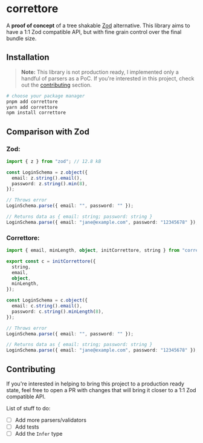 # correttore

A **proof of concept** of a tree shakable [Zod](https://zod.dev/) alternative.
This library aims to have a 1:1 Zod compatible API, but with fine grain control over the final bundle size.

## Installation

> **Note:** This library is not production ready, I implemented only a handful of parsers as a PoC.
> If you're interested in this project, check out the [contributing](#contributing) section.

```sh
# choose your package manager
pnpm add correttore
yarn add correttore
npm install correttore
```

## Comparison with Zod

### Zod:

```ts
import { z } from "zod"; // 12.8 kB

const LoginSchema = z.object({
  email: z.string().email(),
  password: z.string().min(8),
});

// Throws error
LoginSchema.parse({ email: "", password: "" });

// Returns data as { email: string; password: string }
LoginSchema.parse({ email: "jane@example.com", password: "12345678" });
```

### Correttore:

```ts
import { email, minLength, object, initCorrettore, string } from "correttore"; // 0.54 kB

export const c = initCorrettore({
  string,
  email,
  object,
  minLength,
});

const LoginSchema = c.object({
  email: c.string().email(),
  password: c.string().minLength(8),
});

// Throws error
LoginSchema.parse({ email: "", password: "" });

// Returns data as { email: string; password: string }
LoginSchema.parse({ email: "jane@example.com", password: "12345678" });
```

## Contributing

If you're interested in helping to bring this project to a production ready state, feel free to open a PR with changes that will bring it closer to a 1:1 Zod compatible API.

List of stuff to do:

- [ ] Add more parsers/validators
- [ ] Add tests
- [ ] Add the `Infer` type
